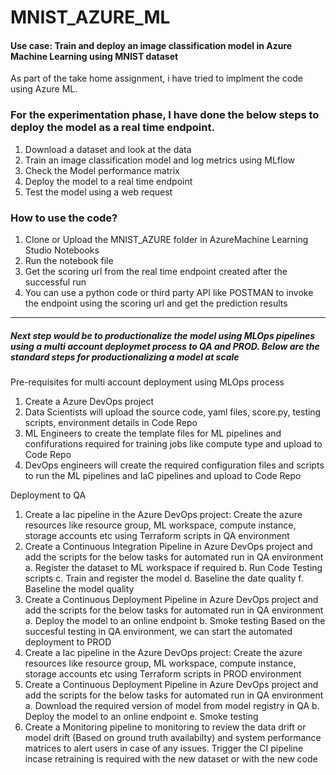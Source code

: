 # MNIST_AZURE_ML

#### Use case: Train and deploy an image classification model in Azure Machine Learning using MNIST dataset

As part of the take home assignment, i have tried to implment the code using Azure ML. 

### For the experimentation phase, I have done the below steps to deploy the model as a real time endpoint. 
1. Download a dataset and look at the data
2. Train an image classification model and log metrics using MLflow
3. Check the Model performance matrix
4. Deploy the model to a real time endpoint
5. Test the model using a web request

### How to use the code?
1. Clone or Upload the MNIST_AZURE folder in AzureMachine Learning Studio Notebooks
2. Run the notebook file
3. Get the scoring url from the real time endpoint created after the successful run
5. You can use a python code or third party API like POSTMAN to invoke the endpoint using the scoring url and get the prediction results

-------------------------------------------------------------------------------------------------------------------------------------------------------


#####  Next step would be to productionalize the model using MLOps pipelines using a multi account deploymet process to QA and PROD. Below are the standard steps for productionalizing a model at scale

Pre-requisites for multi account deployment using MLOps process
1. Create a Azure DevOps project 
2. Data Scientists will upload the source code, yaml files, score.py, testing scripts, environment details in Code Repo
3. ML Engineers to create the template files for ML pipelines and confifurations required for training jobs like compute type and upload to Code Repo
4. DevOps engineers will create the required configuration files and scripts to run the ML pipelines and IaC pipelines and upload to Code Repo

Deployment to QA
1. Create a Iac pipeline in the Azure DevOps project: Create the azure resources like resource group, ML workspace, compute instance, storage accounts etc using Terraform scripts in QA environment
2. Create a Continuous Integration Pipeline in Azure DevOps project and add the scripts for the below tasks for automated run in QA environment
    a. Register the dataset to ML workspace if required
    b. Run Code Testing scripts
    c. Train and register the model
    d. Baseline the date quality
    f. Baseline the model quality
3. Create a Continuous Deployment Pipeline in Azure DevOps project and add the scripts for the below tasks for automated run in QA environment
    a. Deploy the model to an online endpoint
    b. Smoke testing 
Based on the succesful testing in QA environment, we can start the automated deployment to PROD
4. Create a Iac pipeline in the Azure DevOps project: Create the azure resources like resource group, ML workspace, compute instance, storage accounts etc using Terraform scripts in PROD environment
5. Create a Continuous Deployment Pipeline in Azure DevOps project and add the scripts for the below tasks for automated run in QA environment
    a. Download the required version of model from model registry in QA
    b. Deploy the model to an online endpoint
    e. Smoke testing
 6. Create a Monitoring pipeline to monitoring to review the data drift or model drift (Based on ground truth availabilty) and system performance matrices to alert users in case of any issues. Trigger the CI pipeline incase retraining is required with the new dataset or with the new code
